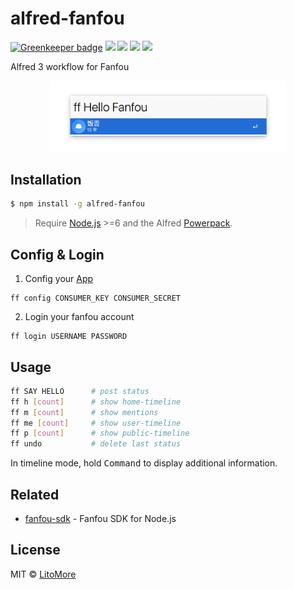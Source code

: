 # alfred-fanfou

[![Greenkeeper badge](https://badges.greenkeeper.io/LitoMore/alfred-fanfou.svg)](https://greenkeeper.io/)
[![](https://img.shields.io/travis/LitoMore/alfred-fanfou/master.svg)](https://travis-ci.org/LitoMore/alfred-fanfou)
[![](https://img.shields.io/npm/v/alfred-fanfou.svg)](https://www.npmjs.com/package/alfred-fanfou)
[![](https://img.shields.io/npm/l/alfred-fanfou.svg)](https://github.com/LitoMore/alfred-fanfou/blob/master/LICENSE)
[![](https://img.shields.io/badge/code_style-XO-5ed9c7.svg)](https://github.com/xojs/xo)

Alfred 3 workflow for Fanfou

<div align="center"><img width="75%" height="75%" src="https://raw.githubusercontent.com/LitoMore/alfred-fanfou/master/screenshot.png" alt="alfred-fanfou" /></div>

## Installation

```bash
$ npm install -g alfred-fanfou
```

> Require [Node.js](https://nodejs.org/) >=6 and the Alfred [Powerpack](https://www.alfredapp.com/powerpack/).

## Config & Login

1. Config your [App](https://fanfou.com/apps)

```
ff config CONSUMER_KEY CONSUMER_SECRET
```

2. Login your fanfou account

```
ff login USERNAME PASSWORD
```

## Usage

```bash
ff SAY HELLO      # post status
ff h [count]      # show home-timeline
ff m [count]      # show mentions
ff me [count]     # show user-timeline
ff p [count]      # show public-timeline
ff undo           # delete last status
```

In timeline mode, hold <kbd>Command</kbd> to display additional information.

## Related

- [fanfou-sdk](https://github.com/LitoMore/fanfou-sdk-node) - Fanfou SDK for Node.js

## License

MIT © [LitoMore](https://github.com/LitoMore)
